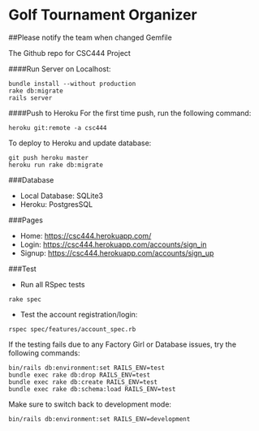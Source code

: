 # Golf Tournament Organizer

##Please notify the team when changed Gemfile

The Github repo for CSC444 Project

####Run Server on Localhost:
```
bundle install --without production
rake db:migrate
rails server
```
####Push to Heroku
For the first time push, run the following command:
```
heroku git:remote -a csc444
```
To deploy to Heroku and update database:
```
git push heroku master
heroku run rake db:migrate
```
###Database
* Local Database: SQLite3
* Heroku: PostgresSQL

###Pages
* Home: https://csc444.herokuapp.com/
* Login: https://csc444.herokuapp.com/accounts/sign_in
* Signup: https://csc444.herokuapp.com/accounts/sign_up

###Test
* Run all RSpec tests
```
rake spec
```
* Test the account registration/login:
```
rspec spec/features/account_spec.rb
```
If the testing fails due to any Factory Girl or Database issues, try the following commands:
```
bin/rails db:environment:set RAILS_ENV=test
bundle exec rake db:drop RAILS_ENV=test
bundle exec rake db:create RAILS_ENV=test
bundle exec rake db:schema:load RAILS_ENV=test
```
Make sure to switch back to development mode:
```
bin/rails db:environment:set RAILS_ENV=development
```
